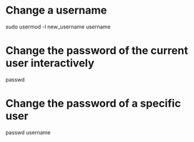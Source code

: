 # Change a username

sudo usermod -l new_username username

# Change the password of the current user interactively

passwd

# Change the password of a specific user

passwd username

